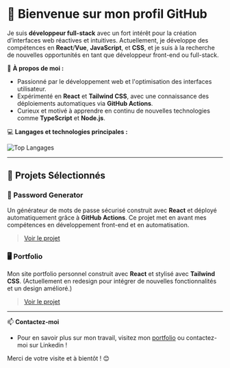 # 👋 Bienvenue sur mon profil GitHub

Je suis **développeur full-stack** avec un fort intérêt pour la création d’interfaces web réactives et intuitives. Actuellement, je développe des compétences en **React**/**Vue**, **JavaScript**, et **CSS**, et je suis à la recherche de nouvelles opportunités en tant que développeur front-end ou full-stack.

🌱 **À propos de moi :**
- Passionné par le développement web et l'optimisation des interfaces utilisateur.
- Expérimenté en **React** et **Tailwind CSS**, avec une connaissance des déploiements automatiques via **GitHub Actions**.
- Curieux et motivé à apprendre en continu de nouvelles technologies comme **TypeScript** et **Node.js**.

💻 **Langages et technologies principales :**

![Top Langages](https://github-readme-stats.vercel.app/api/top-langs/?username=hugoplante&layout=donut&theme=tokyonight&hide=html,language2)

---

## 🌟 Projets Sélectionnés

### 🔐 Password Generator
Un générateur de mots de passe sécurisé construit avec **React** et déployé automatiquement grâce à **GitHub Actions**. Ce projet met en avant mes compétences en développement front-end et en automatisation.

> [Voir le projet](lien-du-projet) 

### 🖥️ Portfolio
Mon site portfolio personnel construit avec **React** et stylisé avec **Tailwind CSS**. (Actuellement en redesign pour intégrer de nouvelles fonctionnalités et un design amélioré.)

> [Voir le projet](lien-du-projet)

---

📫 **Contactez-moi**
- Pour en savoir plus sur mon travail, visitez mon [portfolio](lien) ou contactez-moi sur Linkedin !

Merci de votre visite et à bientôt ! 😊
<!--
**HugoPlante/hugoplante** is a ✨ _special_ ✨ repository because its `README.md` (this file) appears on your GitHub profile.

Here are some ideas to get you started:

- 🔭 I’m currently working on ...
- 🌱 I’m currently learning ...
- 👯 I’m looking to collaborate on ...
- 🤔 I’m looking for help with ...
- 💬 Ask me about ...
- 📫 How to reach me: ...
- 😄 Pronouns: ...
- ⚡ Fun fact: ...
-->
